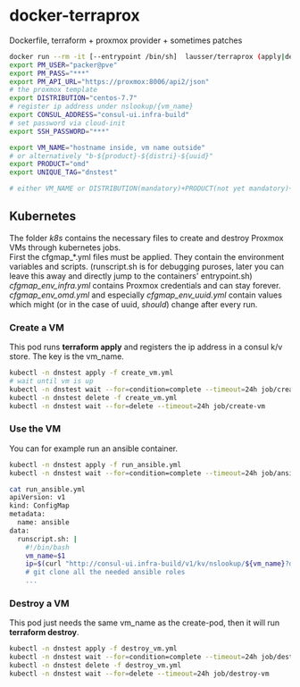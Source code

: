 # docker-terraprox
Dockerfile, terraform + proxmox provider + sometimes patches

```bash
docker run --rm -it [--entrypoint /bin/sh]  lausser/terraprox (apply|destroy)
export PM_USER="packer@pve"
export PM_PASS="***"
export PM_API_URL="https://proxmox:8006/api2/json"
# the proxmox template
export DISTRIBUTION="centos-7.7"
# register ip address under nslookup/{vm_name}
export CONSUL_ADDRESS="consul-ui.infra-build"
# set password via cloud-init
export SSH_PASSWORD="***"

export VM_NAME="hostname inside, vm name outside"
# or alternatively "b-${product}-${distri}-${uuid}"
export PRODUCT="omd"
export UNIQUE_TAG="dnstest"

# either VM_NAME or DISTRIBUTION(mandatory)+PRODUCT(not yet mandatory)+UNIQUE_TAG
```

## Kubernetes

The folder *k8s* contains the necessary files to create and destroy Proxmox VMs through kubernetes jobs.  
First the cfgmap_*.yml files must be applied. They contain the environment variables and scripts. (runscript.sh is for debugging puroses, later you can leave this away and directly jump to the containers' entrypoint.sh)  
*cfgmap_env_infra.yml* contains Proxmox credentials and can stay forever. *cfgmap_env_omd.yml* and especially *cfgmap_env_uuid.yml* contain values which might (or in the case of uuid, *should*) change after every run.

### Create a VM
This pod runs **terraform apply** and registers the ip address in a consul k/v store. The key is the vm_name.

```bash
kubectl -n dnstest apply -f create_vm.yml
# wait until vm is up
kubectl -n dnstest wait --for=condition=complete --timeout=24h job/create-vm
kubectl -n dnstest delete -f create_vm.yml
kubectl -n dnstest wait --for=delete --timeout=24h job/create-vm
```

### Use the VM
You can for example run an ansible container.
```bash
kubectl -n dnstest apply -f run_ansible.yml
kubectl -n dnstest wait --for=condition=complete --timeout=24h job/ansible

cat run_ansible.yml
apiVersion: v1
kind: ConfigMap
metadata:
  name: ansible
data:
  runscript.sh: |
    #!/bin/bash
    vm_name=$1
    ip=$(curl "http://consul-ui.infra-build/v1/kv/nslookup/${vm_name}?dc=dc1&raw=1)
    # git clone all the needed ansible roles
    ...
```

### Destroy a VM
This pod just needs the same vm_name as the create-pod, then it will run **terraform destroy**.
```bash
kubectl -n dnstest apply -f destroy_vm.yml
kubectl -n dnstest wait --for=condition=complete --timeout=24h job/destroy-vm
kubectl -n dnstest delete -f destroy_vm.yml
kubectl -n dnstest wait --for=delete --timeout=24h job/destroy-vm
```


